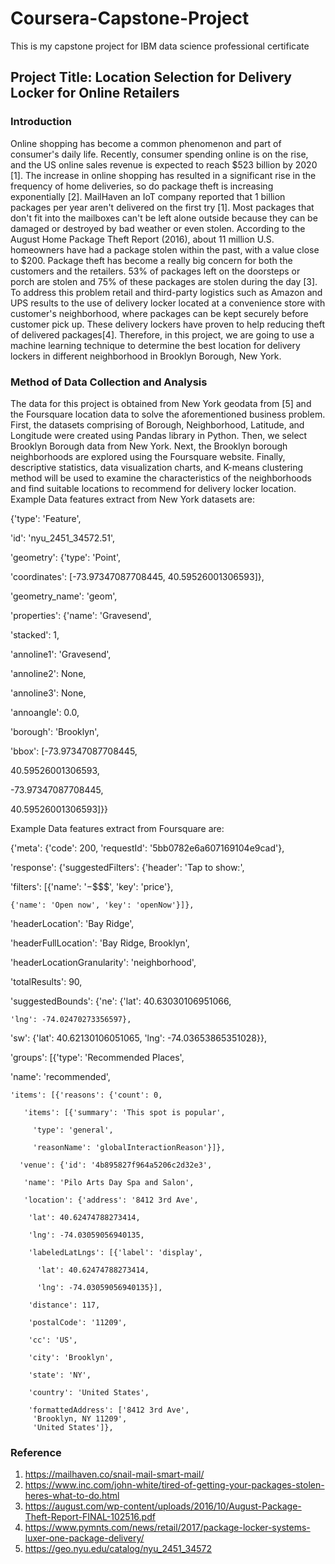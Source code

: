# Coursera-Capstone-Project
This is my capstone project for IBM data science professional certificate
## Project Title: Location Selection for Delivery Locker for Online Retailers
### Introduction
Online shopping has become a common phenomenon and part of consumer's daily life. Recently, consumer spending online is on the rise, and the US online sales revenue is expected to reach $523 billion by 2020 [1]. The increase in online shopping has resulted in a significant rise in the frequency of home deliveries, so do package theft is increasing exponentially [2]. MailHaven an IoT company reported that 1 billion packages per year aren't delivered on the first try [1]. Most packages that don't fit into the mailboxes can't be left alone outside because they can be damaged or destroyed by bad weather or even stolen. According to the August Home Package Theft Report (2016), about 11 million U.S. homeowners have had a package stolen within the past, with a value close to $200. Package theft has become a really big concern for both the customers and the retailers. 53% of packages left on the doorsteps or porch are stolen and 75% of these packages are stolen during the day [3]. To address this problem retail and third-party logistics such as Amazon and UPS results to the use of delivery locker located at a convenience store with customer's neighborhood, where packages can be kept securely before customer pick up. These delivery lockers have proven to help reducing theft of delivered packages[4]. Therefore, in this project, we are going to use a machine learning technique to determine the best location for delivery lockers in different neighborhood in Brooklyn Borough, New York.

### Method of Data Collection and Analysis
The data for this project is obtained from New York geodata from [5]  and the Foursquare location data to solve the aforementioned business problem. First, the datasets comprising of   Borough, Neighborhood, Latitude, and 	Longitude were created using Pandas library in Python. Then, we select Brooklyn Borough data from New York. Next, the Brooklyn borough neighborhoods are explored using the Foursquare website. Finally, descriptive statistics, data visualization charts, and K-means clustering method will be used to examine the characteristics of the neighborhoods and find suitable locations to recommend for delivery locker location.
Example Data features extract from New York datasets are:

{'type': 'Feature', 

 'id': 'nyu_2451_34572.51', 
 
 'geometry': {'type': 'Point',
 
  'coordinates': [-73.97347087708445, 40.59526001306593]},
  
 'geometry_name': 'geom',
 
 'properties': {'name': 'Gravesend',
 
  'stacked': 1,
  
  'annoline1': 'Gravesend',
  
  'annoline2': None,
  
  'annoline3': None,
  
  'annoangle': 0.0,
  
  'borough': 'Brooklyn',
  
  'bbox': [-73.97347087708445,
  
   40.59526001306593,
   
   -73.97347087708445,
   
   40.59526001306593]}}
   
Example Data features extract from Foursquare are:

{'meta': {'code': 200, 'requestId': '5bb0782e6a607169104e9cad'},

 'response': {'suggestedFilters': {'header': 'Tap to show:',
 
   'filters': [{'name': '$-$$$$', 'key': 'price'},
   
    {'name': 'Open now', 'key': 'openNow'}]},
    
  'headerLocation': 'Bay Ridge',
  
  'headerFullLocation': 'Bay Ridge, Brooklyn',
  
  'headerLocationGranularity': 'neighborhood',
  
  'totalResults': 90,
  
  'suggestedBounds': {'ne': {'lat': 40.63030106951066,
  
    'lng': -74.02470273356597},
    
   'sw': {'lat': 40.62130106051065, 'lng': -74.03653865351028}},
   
  'groups': [{'type': 'Recommended Places',
  
   'name': 'recommended',
    
    'items': [{'reasons': {'count': 0,
    
       'items': [{'summary': 'This spot is popular',
       
         'type': 'general',
         
         'reasonName': 'globalInteractionReason'}]},
         
      'venue': {'id': '4b895827f964a5206c2d32e3',

       'name': 'Pilo Arts Day Spa and Salon',
       
       'location': {'address': '8412 3rd Ave',
       
        'lat': 40.62474788273414,
        
        'lng': -74.03059056940135,
        
        'labeledLatLngs': [{'label': 'display',
        
          'lat': 40.62474788273414,
          
          'lng': -74.03059056940135}],
          
        'distance': 117,
        
        'postalCode': '11209',
        
        'cc': 'US',
        
        'city': 'Brooklyn',
        
        'state': 'NY',
        
        'country': 'United States',
        
        'formattedAddress': ['8412 3rd Ave',
         'Brooklyn, NY 11209',
         'United States']},

### Reference
1.	https://mailhaven.co/snail-mail-smart-mail/
2.	https://www.inc.com/john-white/tired-of-getting-your-packages-stolen-heres-what-to-do.html
3.	https://august.com/wp-content/uploads/2016/10/August-Package-Theft-Report-FINAL-102516.pdf
4.	https://www.pymnts.com/news/retail/2017/package-locker-systems-luxer-one-package-delivery/
5. 	https://geo.nyu.edu/catalog/nyu_2451_34572

